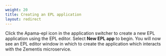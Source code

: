 ```yaml
---
weight: 20
title: Creating an EPL application
layout: redirect
---
```


Click the Apama-epl icon in the application switcher to create a new EPL application using the EPL editor. Select **New EPL app** to begin. You will now see an EPL editor window in which to create the application which interacts with the Zementis microservice.
